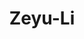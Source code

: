 ---
title: Zeyu-Li
github: https://github.com/Zeyu-Li
mode: dark
transition: 1s
score: 38.4
archetype:
- Little Bit of Everything
- Github Actions
---
